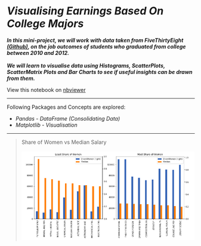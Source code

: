 # *Visualising Earnings Based On College Majors*

***In this mini-project, we will work with data taken from FiveThirtyEight [(Github)](https://github.com/fivethirtyeight/data/blob/master/college-majors/recent-grads.csv), on the job outcomes of students who graduated from college between 2010 and 2012.<br><br>We will learn to visualise data using Histograms, ScatterPlots, ScatterMatrix Plots and Bar Charts to see if useful insights can be drawn from them.***

View this notebook on [nbviewer](https://nbviewer.jupyter.org/github/nveenverma/nveenverma.github.io/blob/master/Visualising%20Earnings%20Based%20on%20College%20Majors/Basics.ipynb)

--- 

Following Packages and Concepts are explored:

- *Pandas - DataFrame (Consolidating Data)*
- *Matplotlib - Visualisation*

---
> Share of Women vs Median Salary<br><br>
![](sharewomen.png)
